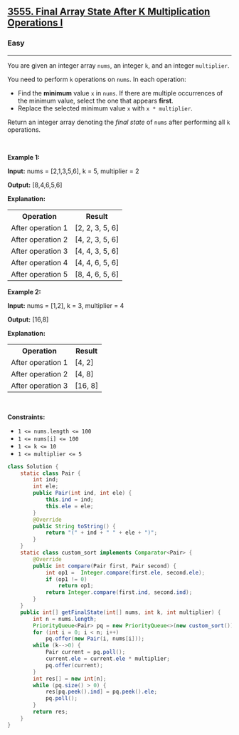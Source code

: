 <h2><a href="https://leetcode.com/problems/final-array-state-after-k-multiplication-operations-i">3555. Final Array State After K Multiplication Operations I</a></h2><h3>Easy</h3><hr><p>You are given an integer array <code>nums</code>, an integer <code>k</code>, and an integer <code>multiplier</code>.</p>

<p>You need to perform <code>k</code> operations on <code>nums</code>. In each operation:</p>

<ul>
	<li>Find the <strong>minimum</strong> value <code>x</code> in <code>nums</code>. If there are multiple occurrences of the minimum value, select the one that appears <strong>first</strong>.</li>
	<li>Replace the selected minimum value <code>x</code> with <code>x * multiplier</code>.</li>
</ul>

<p>Return an integer array denoting the <em>final state</em> of <code>nums</code> after performing all <code>k</code> operations.</p>

<p>&nbsp;</p>
<p><strong class="example">Example 1:</strong></p>

<div class="example-block">
<p><strong>Input:</strong> <span class="example-io">nums = [2,1,3,5,6], k = 5, multiplier = 2</span></p>

<p><strong>Output:</strong> <span class="example-io">[8,4,6,5,6]</span></p>

<p><strong>Explanation:</strong></p>

<table>
	<tbody>
		<tr>
			<th>Operation</th>
			<th>Result</th>
		</tr>
		<tr>
			<td>After operation 1</td>
			<td>[2, 2, 3, 5, 6]</td>
		</tr>
		<tr>
			<td>After operation 2</td>
			<td>[4, 2, 3, 5, 6]</td>
		</tr>
		<tr>
			<td>After operation 3</td>
			<td>[4, 4, 3, 5, 6]</td>
		</tr>
		<tr>
			<td>After operation 4</td>
			<td>[4, 4, 6, 5, 6]</td>
		</tr>
		<tr>
			<td>After operation 5</td>
			<td>[8, 4, 6, 5, 6]</td>
		</tr>
	</tbody>
</table>
</div>

<p><strong class="example">Example 2:</strong></p>

<div class="example-block">
<p><strong>Input:</strong> <span class="example-io">nums = [1,2], k = 3, multiplier = 4</span></p>

<p><strong>Output:</strong> <span class="example-io">[16,8]</span></p>

<p><strong>Explanation:</strong></p>

<table>
	<tbody>
		<tr>
			<th>Operation</th>
			<th>Result</th>
		</tr>
		<tr>
			<td>After operation 1</td>
			<td>[4, 2]</td>
		</tr>
		<tr>
			<td>After operation 2</td>
			<td>[4, 8]</td>
		</tr>
		<tr>
			<td>After operation 3</td>
			<td>[16, 8]</td>
		</tr>
	</tbody>
</table>
</div>

<p>&nbsp;</p>
<p><strong>Constraints:</strong></p>

<ul>
	<li><code>1 &lt;= nums.length &lt;= 100</code></li>
	<li><code>1 &lt;= nums[i] &lt;= 100</code></li>
	<li><code>1 &lt;= k &lt;= 10</code></li>
	<li><code>1 &lt;= multiplier &lt;= 5</code></li>
</ul>

```java
class Solution {
    static class Pair {
        int ind;
        int ele;
        public Pair(int ind, int ele) {
            this.ind = ind;
            this.ele = ele;
        }
        @Override
        public String toString() {
            return "(" + ind + " " + ele + ")";
        }
    }
    static class custom_sort implements Comparator<Pair> {
        @Override
        public int compare(Pair first, Pair second) {
            int op1 =  Integer.compare(first.ele, second.ele);
            if (op1 != 0)
                return op1;
            return Integer.compare(first.ind, second.ind);
        }
    }
    public int[] getFinalState(int[] nums, int k, int multiplier) {
        int n = nums.length;
        PriorityQueue<Pair> pq = new PriorityQueue<>(new custom_sort());
        for (int i = 0; i < n; i++)
            pq.offer(new Pair(i, nums[i]));
        while (k-->0) {
            Pair current = pq.poll();
            current.ele = current.ele * multiplier;
            pq.offer(current);
        }
        int res[] = new int[n];
        while (pq.size() > 0) {
            res[pq.peek().ind] = pq.peek().ele;
            pq.poll();
        }
        return res;
    }
}
```

